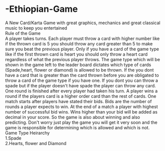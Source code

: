 # -Ethiopian-Game
A New Card/Karta Game with great graphics, mechanics and great classical music to keep you entertained  
                                                                    Rule of the Game  
A player takes turns. Each player must throw a card with higher number like if the thrown card is 5 you should throw any card greater than 5 to make sure you beat the previous player. Only if you have a card of the game type like if the first thrown card is heart you should only throw a heart card regardless of what the previous player throws.  The game type which will be shown in the game left to the leader board dictates which type of cards (Spade,heart, flower or diamond) is allowed to be thrown.  If the you dont have a card that is greater than the card thrown before you are obligated to throw a card of the game type if you have one.  If you dont you can throw a spade but if the player doesn't have spade the player can throw any card. One round is finished after every player had taken his turn.  A player wins a round if the players card is a higher order card than the rest of cards.  One match starts after players have stated their bids. Bids are the number of rounds a player expects to win.  At the end of a match a player with highest number of successful bid wins. Wins higher than your bid will be added as decimal in your score.  So the game is also about winning and also predicting.  Don't worry just play the game you will get it very soon and the game is responsible for determining which is allowed and which is not.  
Game Type Heirarchy  
1.Spade  
2.Hearts, flower and Diamond

